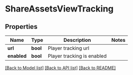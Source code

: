 # ShareAssetsViewTracking

## Properties
Name | Type | Description | Notes
------------ | ------------- | ------------- | -------------
**url** | **bool** | Player tracking url | 
**enabled** | **bool** | Player tracking is enabled | 

[[Back to Model list]](../README.md#documentation-for-models) [[Back to API list]](../README.md#documentation-for-api-endpoints) [[Back to README]](../README.md)


